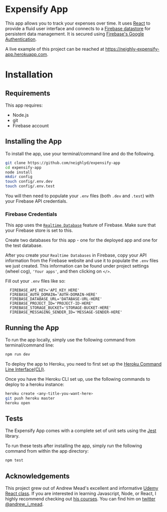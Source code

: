 # Expensify App

This app allows you to track your expenses over time. It uses [React](https://reactjs.org) to provide a fluid user interface and connects to a [Firebase datastore](https://firebase.google.com) for persistent data management. It is secured using [Firebase's Google Authentication](https://firebase.google.com/docs/auth/).

A live example of this project can be reached at https://neighly-expensify-app.herokuapp.com.

# Installation

## Requirements

This app requires:
* Node.js
* git
* Firebase account

## Installing the App

To install the app, use your terminal/command line and do the following.

```bash
git clone https://github.com/neighlyd/expensify-app
cd expensify-app
node install
mkdir config
touch config/.env.dev
touch config/.env.test
```

You will then need to populate your `.env` files (both `.dev` and `.test`) with your Firebase API credentials.

### Firebase Credentials

This app uses the [`Realtime Database`](https://firebase.google.com/docs/database/) feature of Firebase. Make sure that your Firebase store is set to this.

Create two databases for this app - one for the deployed app and one for the test database.

After you create your `Realtime Databases` in Firebase, copy your API information from the Firebase website and use it to populate the `.env` files we just created. This information can be found under project settings (wheel cog), `'Your apps'`, and then clicking on `</>`.

Fill out your `.env` files like so:

```
  FIREBASE_API_KEY='API_KEY_HERE'
  FIREBASE_AUTH_DOMAIN='AUTH-DOMAIN-HERE'
  FIREBASE_DATABASE_URL='DATABASE-URL-HERE'
  FIREBASE_PROJECT_ID='PROJECT-ID-HERE'
  FIREBASE_STORAGE_BUCKET='STORAGE-BUCKET-HERE'
  FIREBASE_MESSAGING_SENDER_ID='MESSAGE-SENDER-HERE'
```

## Running the App

To run the app locally, simply use the following command from terminal/command line:

```bash
npm run dev
```

To deploy the app to Heroku, you need to first set up the [Heroku Command Line Interface(CLI)](https://devcenter.heroku.com/articles/heroku-cli).

Once you have the Heroku CLI set up, use the following commands to deploy to a heroku instance:

```bash
heroku create <any-title-you-want-here>
git push heroku master
heroku open
```

## Tests

The Expensify App comes with a complete set of unit sets using the [Jest](https://jestjs.io/) library.

To run these tests after installing the app, simply run the following command from within the app directory:

```bash
npm test
```

## Acknowledgements

This project grew out of Andrew Mead's excellent and informative [Udemy React class](https://www.udemy.com/react-2nd-edition/). If you are interested in learning Javascript, Node, or React, I highly recommend checking out [his courses](https://www.udemy.com/user/andrewmead/). You can find him on [twitter @andrew_j_mead](https://twitter.com/andrew_j_mead).